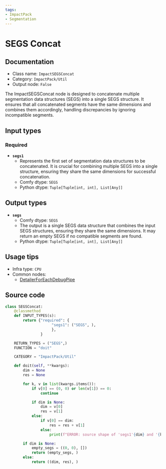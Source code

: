 ```yaml
---
tags:
- ImpactPack
- Segmentation
---
```


# SEGS Concat
## Documentation
- Class name: `ImpactSEGSConcat`
- Category: `ImpactPack/Util`
- Output node: `False`

The ImpactSEGSConcat node is designed to concatenate multiple segmentation data structures (SEGS) into a single SEGS structure. It ensures that all concatenated segments have the same dimensions and combines them accordingly, handling discrepancies by ignoring incompatible segments.
## Input types
### Required
- **`segs1`**
    - Represents the first set of segmentation data structures to be concatenated. It is crucial for combining multiple SEGS into a single structure, ensuring they share the same dimensions for successful concatenation.
    - Comfy dtype: `SEGS`
    - Python dtype: `Tuple[Tuple[int, int], List[Any]]`
## Output types
- **`segs`**
    - Comfy dtype: `SEGS`
    - The output is a single SEGS data structure that combines the input SEGS structures, ensuring they share the same dimensions. It may return an empty SEGS if no compatible segments are found.
    - Python dtype: `Tuple[Tuple[int, int], List[Any]]`
## Usage tips
- Infra type: `CPU`
- Common nodes:
    - [DetailerForEachDebugPipe](../../ComfyUI-Impact-Pack/Nodes/DetailerForEachDebugPipe.md)



## Source code
```python
class SEGSConcat:
    @classmethod
    def INPUT_TYPES(s):
        return {"required": {
                     "segs1": ("SEGS", ),
                     },
                }

    RETURN_TYPES = ("SEGS",)
    FUNCTION = "doit"

    CATEGORY = "ImpactPack/Util"

    def doit(self, **kwargs):
        dim = None
        res = None

        for k, v in list(kwargs.items()):
            if v[0] == (0, 0) or len(v[1]) == 0:
                continue

            if dim is None:
                dim = v[0]
                res = v[1]
            else:
                if v[0] == dim:
                    res = res + v[1]
                else:
                    print(f"ERROR: source shape of 'segs1'{dim} and '{k}'{v[0]} are different. '{k}' will be ignored")

        if dim is None:
            empty_segs = ((0, 0), [])
            return (empty_segs, )
        else:
            return ((dim, res), )

```

